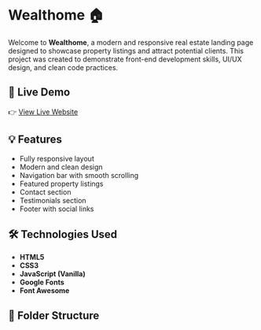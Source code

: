 # Wealthome 🏠

Welcome to **Wealthome**, a modern and responsive real estate landing page designed to showcase property listings and attract potential clients. This project was created to demonstrate front-end development skills, UI/UX design, and clean code practices.

## 🔗 Live Demo

👉 [View Live Website](https://medhat12866.github.io/Wealthome/)

## 💡 Features

- Fully responsive layout
- Modern and clean design
- Navigation bar with smooth scrolling
- Featured property listings
- Contact section
- Testimonials section
- Footer with social links

## 🛠️ Technologies Used

- **HTML5**
- **CSS3**
- **JavaScript (Vanilla)**
- **Google Fonts**
- **Font Awesome**

## 📁 Folder Structure

